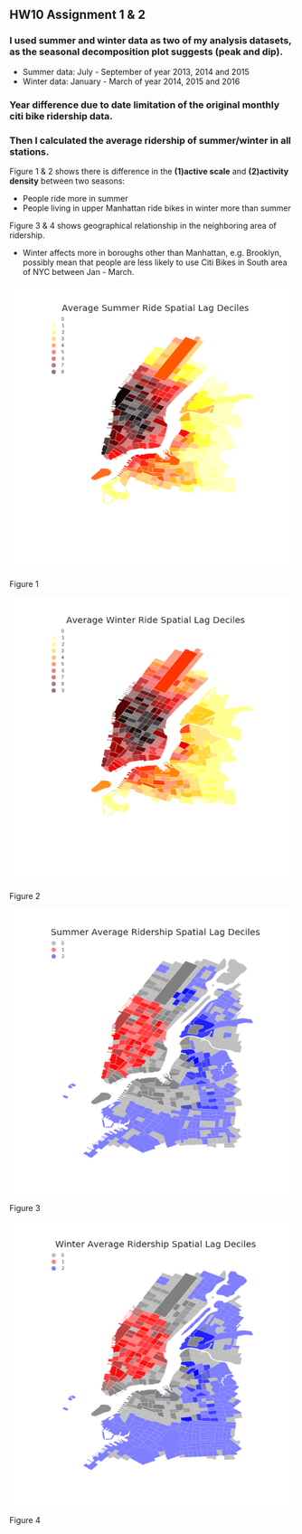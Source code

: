 ## HW10 Assignment 1 & 2

### I used summer and winter data as two of my analysis datasets, as the seasonal decomposition plot suggests (peak and dip).
- Summer data: July - September of year 2013, 2014 and 2015
- Winter data: January - March of year 2014, 2015 and 2016 

### Year difference due to date limitation of the original monthly citi bike ridership data. 
 
### Then I calculated the average ridership of summer/winter in all stations. 

Figure 1 & 2 shows there is difference in the **(1)active scale** and **(2)activity density** between two seasons: 
- People ride more in summer
- People living in upper Manhattan ride bikes in winter more than summer

Figure 3 & 4 shows geographical relationship in the neighboring area of ridership. 
- Winter affects more in boroughs other than Manhattan, e.g. Brooklyn, possibly mean that people are less likely to use Citi Bikes in South area of NYC between Jan - March. 

![plot: my .bashrc](plots/HW10_summerlag_zn352.png)

Figure 1 

![plot: my .bashrc](plots/HW10_winterlag_zn352.png)

Figure 2 

![plot: my .bashrc](plots/HW10_summer_zn352.png)

Figure 3

![plot: my .bashrc](plots/HW10_winter_zn352.png)

Figure 4
